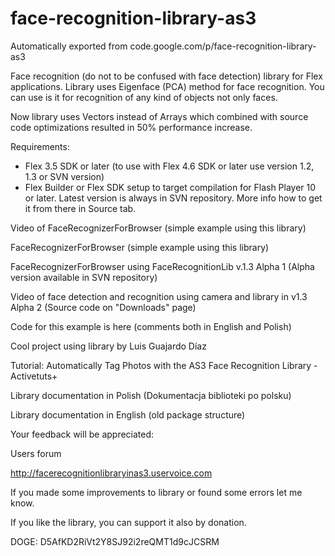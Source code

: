 # face-recognition-library-as3
Automatically exported from code.google.com/p/face-recognition-library-as3


Face recognition (do not to be confused with face detection) library for Flex applications. Library uses Eigenface (PCA) method for face recognition. You can use is it for recognition of any kind of objects not only faces.

Now library uses Vectors instead of Arrays which combined with source code optimizations resulted in 50% performance increase.

Requirements:

- Flex 3.5 SDK or later (to use with Flex 4.6 SDK or later use version 1.2, 1.3 or SVN version)
- Flex Builder or Flex SDK setup to target compilation for Flash Player 10 or later.
Latest version is always in SVN repository. More info how to get it from there in Source tab.

Video of FaceRecognizerForBrowser (simple example using this library)

FaceRecognizerForBrowser (simple example using this library)

FaceRecognizerForBrowser using FaceRecognitionLib v.1.3 Alpha 1 (Alpha version available in SVN repository)

Video of face detection and recognition using camera and library in v1.3 Alpha 2 (Source code on "Downloads" page)

Code for this example is here (comments both in English and Polish)

Cool project using library by Luis Guajardo Díaz

Tutorial: Automatically Tag Photos with the AS3 Face Recognition Library - Activetuts+

Library documentation in Polish (Dokumentacja biblioteki po polsku)

Library documentation in English (old package structure)

Your feedback will be appreciated:

Users forum

http://facerecognitionlibraryinas3.uservoice.com

If you made some improvements to library or found some errors let me know.

If you like the library, you can support it also by donation.

DOGE: D5AfKD2RiVt2Y8SJ92i2reQMT1d9cJCSRM


